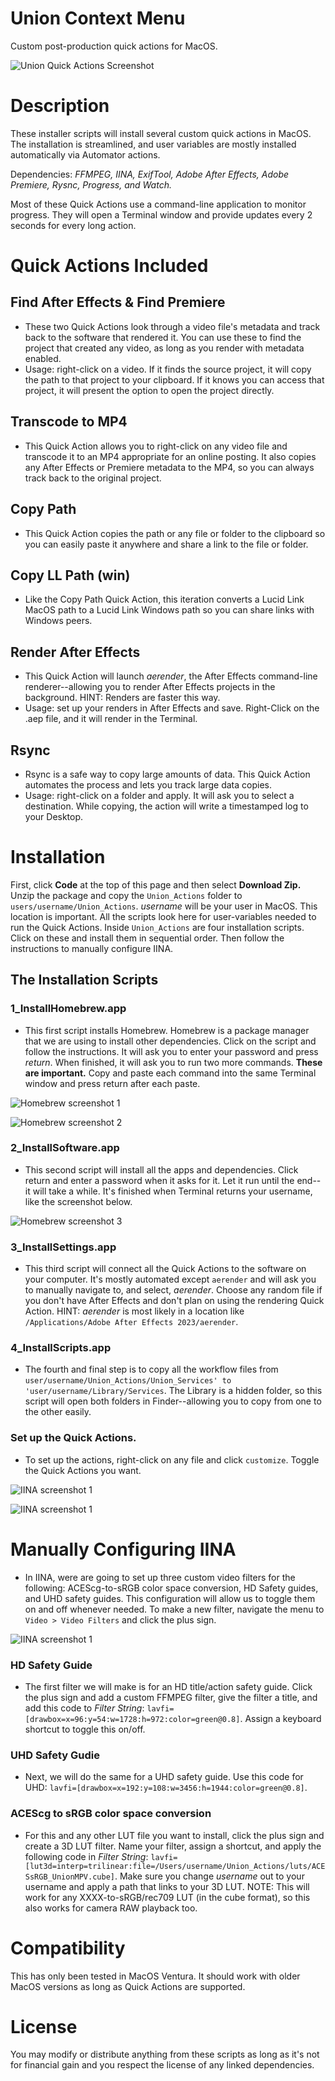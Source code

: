 # Union Context Menu
 Custom post-production quick actions for MacOS.

![Union Quick Actions Screenshot](images/union_qa.jpg)

# Description

These installer scripts will install several custom quick actions in MacOS. The installation is streamlined, and user variables are mostly installed automatically via Automator actions.

Dependencies: *FFMPEG, IINA, ExifTool, Adobe After Effects, Adobe Premiere, Rysnc, Progress, and Watch.*

Most of these Quick Actions use a command-line application to monitor progress. They will open a Terminal window and provide updates every 2 seconds for every long action.

# Quick Actions Included

## Find After Effects & Find Premiere
* These two Quick Actions look through a video file's metadata and track back to the software that rendered it. You can use these to find the project that created any video, as long as you render with metadata enabled.
* Usage: right-click on a video. If it finds the source project, it will copy the path to that project to your clipboard. If it knows you can access that project, it will present the option to open the project directly. 

## Transcode to MP4
* This Quick Action allows you to right-click on any video file and transcode it to an MP4 appropriate for an online posting. It also copies any After Effects or Premiere metadata to the MP4, so you can always track back to the original project.

## Copy Path 
* This Quick Action copies the path or any file or folder to the clipboard so you can easily paste it anywhere and share a link to the file or folder.

## Copy LL Path (win)
* Like the Copy Path Quick Action, this iteration converts a Lucid Link MacOS path to a Lucid Link Windows path so you can share links with Windows peers.

## Render After Effects
* This Quick Action will launch *aerender*, the After Effects command-line renderer--allowing you to render After Effects projects in the background. HINT: Renders are faster this way.
* Usage: set up your renders in After Effects and save. Right-Click on the .aep file, and it will render in the Terminal.

## Rsync
* Rsync is a safe way to copy large amounts of data. This Quick Action automates the process and lets you track large data copies. 
* Usage: right-click on a folder and apply. It will ask you to select a destination. While copying, the action will write a timestamped log to your Desktop. 

# Installation

First, click **Code** at the top of this page and then select **Download Zip.** Unzip the package and copy the `Union_Actions` folder to `users/username/Union_Actions`. *username* will be your user in MacOS. This location is important. All the scripts look here for user-variables needed to run the Quick Actions. Inside `Union_Actions` are four installation scripts. Click on these and install them in sequential order. Then follow the instructions to manually configure IINA.

## The Installation Scripts

### 1_InstallHomebrew.app
* This first script installs Homebrew. Homebrew is a package manager that we are using to install other dependencies. Click on the script and follow the instructions. It will ask you to enter your password and press *return*. When finished, it will ask you to run two more commands. **These are important.** Copy and paste each command into the same Terminal window and press return after each paste.

![Homebrew screenshot 1](images/term1.jpg)

![Homebrew screenshot 2](images/term2.jpg)

### 2_InstallSoftware.app
* This second script will install all the apps and dependencies. Click return and enter a password when it asks for it. Let it run until the end--it will take a while. It's finished when Terminal returns your username, like the screenshot below.

![Homebrew screenshot 3](images/term3.jpg)

### 3_InstallSettings.app
* This third script will connect all the Quick Actions to the software on your computer. It's mostly automated except `aerender` and will ask you to manually navigate to, and select, *aerender*. Choose any random file if you don't have After Effects and don't plan on using the rendering Quick Action. HINT: *aerender* is most likely in a location like `/Applications/Adobe After Effects 2023/aerender`.

### 4_InstallScripts.app
* The fourth and final step is to copy all the workflow files from `user/username/Union_Actions/Union_Services' to 'user/username/Library/Services`. The Library is a hidden folder, so this script will open both folders in Finder--allowing you to copy from one to the other easily.

### Set up the Quick Actions.
* To set up the actions, right-click on any file and click `customize`. Toggle the Quick Actions you want.

![IINA screenshot 1](images/qa1.jpg)

![IINA screenshot 1](images/qa2.jpg)

# Manually Configuring IINA
* In IINA, were are going to set up three custom video filters for the following: ACEScg-to-sRGB color space conversion, HD Safety guides, and UHD safety guides. This configuration will allow us to toggle them on and off whenever needed. To make a new filter, navigate the menu to `Video > Video Filters` and click the plus sign.

![IINA screenshot 1](images/iina.jpg)

### HD Safety Guide
* The first filter we will make is for an HD title/action safety guide. Click the plus sign and add a custom FFMPEG filter, give the filter a title, and add this code to *Filter String*: `lavfi=[drawbox=x=96:y=54:w=1728:h=972:color=green@0.8]`. Assign a keyboard shortcut to toggle this on/off.

### UHD Safety Gudie
* Next, we will do the same for a UHD safety guide. Use this code for UHD: `lavfi=[drawbox=x=192:y=108:w=3456:h=1944:color=green@0.8]`.

### ACEScg to sRGB color space conversion
* For this and any other LUT file you want to install, click the plus sign and create a 3D LUT filter. Name your filter, assign a shortcut, and apply the following code in *Filter String*: `lavfi=[lut3d=interp=trilinear:file=/Users/username/Union_Actions/luts/ACESsRGB_UnionMPV.cube]`. Make sure you change *username* out to your username and apply a path that links to your 3D LUT. NOTE: This will work for any XXXX-to-sRGB/rec709 LUT (in the cube format), so this also works for camera RAW playback too.

# Compatibility

This has only been tested in MacOS Ventura. It should work with older MacOS versions as long as Quick Actions are supported.


# License

You may modify or distribute anything from these scripts as long as it's not for financial gain and you respect the license of any linked dependencies.